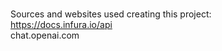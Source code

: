 <br>Sources and websites used creating this project:
<br>https://docs.infura.io/api
<br>chat.openai.com

